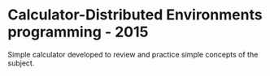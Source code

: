 # Calculator-Distributed Environments programming - 2015
Simple calculator developed to review and practice simple concepts of the subject.
